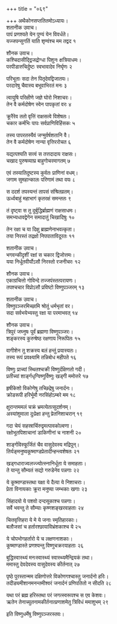 +++
title = "०६९"

+++
अथैकोनसप्ततितमोऽध्यायः।  
शतानीक उवाच।  
पापं प्रणश्यते येन पुण्यं येन विवर्धते।  
यज्जपन्सुगतिं याति शृण्वंश्च मम तद्वद १

शौनक उवाच।  
कश्चिदासीद्द्विजद्रोग्धा पिशुनः क्षत्रियाधमः।  
परपीडारुचिर्दुष्टः स्वभावादेव निर्घृणः २

परिभूताः सदा तेन पितृदेवद्विजातयः।  
परदारेषु चैवास्य बभूवाभिरतं मनः ३

त्वायुषि परिक्षीणे जज्ञे घोरो निशाचरः।  
तेन वै कर्मदोषेण स्वेन पापकृतां वरः ४

क्रूरैरेव ततो वृत्तिं राक्षसत्वे विशेषतः।  
चकार कर्मभिः पापः सर्वप्राणिविहिंसकः ५

तस्य पापरतस्यैवं जग्मुर्वर्षशतानि वै।  
तेन वै कर्मदोषेण नान्या वृत्तिररोचत ६

यद्यत्पश्यति सत्त्वं स तत्तदादाय राक्षसः।  
चखाद पुरुषव्याघ्र बाहुगोचरमागतम् ७

एवं तस्यातिदुष्टस्य कुर्वतः प्राणिनां वधम्।  
जगाम सुमहान्कालः परिणामं तथा वयः ८

स ददर्श तपस्यन्तं तापसं संश्रितव्रतम्।  
ऊर्ध्वबाहुं महाभागं कृतरक्षं समन्ततः ९

तं दृष्ट्वा स तु दुर्बुद्धिर्ब्राह्मणं राक्षसाधमः।  
समभ्यधावद्वेगेन समादातुं चिखादिषुः १०

तेन रक्षा च या दिक्षु ब्राह्मणेनाभवत्कृता।  
तया निरस्तं तद्रक्षो निपपाताविदूरतः ११

शतानीक उवाच।  
भगवन्कीदृशीं रक्षां स चकार द्विजोत्तमः।  
यया निर्धूतवीर्योऽसौ निरस्तो रजनीचरः १२

शौनक उवाच।  
एकाग्रचित्तो गोविन्दे तज्जपंस्तत्परायणः।  
तपश्चचार विप्रोऽसौ प्रविष्टो विष्णुपञ्जरम् १३

शतानीक उवाच।  
विष्णुपञ्जरमिच्छामि श्रोतुं धर्मभृतां वर।  
सदा सर्वभयेभ्यस्तु रक्षा या परमाभवत् १४

शौनक उवाच।  
त्रिपुरं जघ्नुषः पूर्वं ब्रह्मणा विष्णुपञ्जरः।  
शङ्करस्य कुरुश्रेष्ठ रक्षणाय निरूपितः १५

वागीशेन तु शक्रस्य बलं हन्तुं प्रयास्यतः।  
तस्य रूपं प्रवक्ष्यामि तन्निबोध महीपते १६

विष्णुः प्राच्यां स्थितश्चक्री विष्णुर्दक्षिणतो गदी।  
प्रतीच्यां शार्ङ्गधृग्विष्णुर्विष्णुः खड्गी ममोत्तरे १७

हृषीकेशो विकोणेषु तच्छिद्रेषु जनार्दनः।  
क्रोडरूपी हरिर्भूमौ नरसिंहोऽम्बरे मम १८

क्षुरान्तममलं चक्रं भ्रमत्येतत्सुदर्शनम्।  
अस्यांशुमाला दुःप्रेक्षा हन्तु प्रेतनिशाचरान् १९

गदा चेयं सहस्रार्चिरुद्वमत्पावकोल्वणा।  
रक्षोभूतपिशाचानां डाकिणीनां च नाशनी २०

शार्ङ्गविस्फूर्जितं चैव वासुदेवस्य मद्रिपून्।  
तिर्यङ्मनुष्यकूष्माण्डप्रेतादीन्हन्त्वशेषतः २१

खड्गधाराज्वलज्ज्योत्स्नानिर्धूता ये समाहताः।  
ते यान्तु सौम्यतं सद्यो गरुडेनेव पन्नगाः २२

ये कूष्माण्डास्तथा यक्षा ये दैत्या ये निशाचराः।  
प्रेता विनायकाः क्रूरा मनुष्या जम्भकाः खगाः २३

सिंहादयो ये पशवो दन्दसूकाश्च पन्नगाः।  
सर्वे भवन्तु ते सौम्याः कृष्णशङ्खरवाहताः २४

चित्तवृत्तिहरा ये मे ये जनाः स्मृतिहारकाः।  
बलौजसां च हर्तारश्छायाविभ्रंशकाश्च ये २५

ये चोपभोगहर्तारो ये च लक्षणनाशकाः।  
कूष्माण्डास्ते प्रणश्यन्तु विष्णुचक्ररयाहताः २६

बुद्धिस्वास्थ्यं मनःस्वास्थ्यं स्वास्थ्यमैन्द्रियकं तथा।  
ममास्तु देवदेवस्य वासुदेवस्य कीर्तनात् २७

पृष्ठे पुरस्तान्मम दक्षिणोत्तरे विकोणगश्चास्तु जनार्दनो हरिः।  
तदीड्यमीशानमनन्तमीश्वरं जनार्दनं प्रणिपतितो न सीदति २८

यथा परं ब्रह्म हरिस्तथा परं जगत्स्वरूपश्च स एव केशवः।  
ऋतेन तेनाच्युतनामकीर्तनात्प्रणाशमेतु त्रिविधं ममाशुभम् २९

इति विष्णुधर्मेषु विष्णुपञ्जरस्तवः।  

